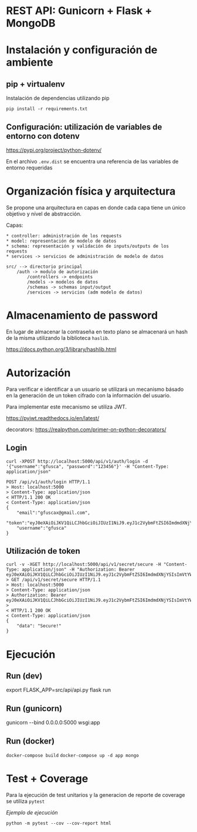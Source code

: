 # REST API: Gunicorn + Flask + MongoDB

# Instalación y configuración de ambiente

## pip + virtualenv

Instalación de dependencias utilizando pip

`pip install -r requirements.txt`

## Configuración: utilización de variables de entorno con dotenv

https://pypi.org/project/python-dotenv/

En el archivo `.env.dist` se encuentra una referencia de las variables de entorno requeridas

# Organización física y arquitectura

Se propone una arquitectura en capas en donde cada capa tiene un único objetivo y nível de abstracción.

Capas:

    * controller: administración de los requests
    * model: representación de modelo de datos 
    * schema: representación y validación de inputs/outputs de los requests
    * services -> servicios de administración de modelo de datos

```
src/ --> directorio principal
    /auth -> modulo de autorización
        /controllers -> endpoints
        /models -> modelos de datos
        /schemas -> schemas input/output
        /services -> servicios (adm modelo de datos)
```

# Almacenamiento de password
En lugar de almacenar la contraseña en texto plano se almacenará un hash de la misma utilizando la biblioteca `haslib`.

https://docs.python.org/3/library/hashlib.html

# Autorización
Para verificar e identificar a un usuario se utilizará un mecanismo básado en la generación de un token cifrado con la información del usuario.
 
Para implementar este mecanismo se utiliza JWT. 

https://pyjwt.readthedocs.io/en/latest/

decorators: https://realpython.com/primer-on-python-decorators/

## Login
```
curl -XPOST http://localhost:5000/api/v1/auth/login -d '{"username":"gfusca", "password":"123456"}' -H "Content-Type: application/json"

POST /api/v1/auth/login HTTP/1.1
> Host: localhost:5000
> Content-Type: application/json
< HTTP/1.1 200 OK
< Content-Type: application/json
{   
    "email":"gfuscax@gmail.com",
    "token":"eyJ0eXAiOiJKV1QiLCJhbGciOiJIUzI1NiJ9.eyJ1c2VybmFtZSI6ImdmdXNjYSIsImVtYWlsIjoiZ2Z1c2NheEBnbWFpbC5jb20if",
    "username":"gfusca"
}
```

## Utilización de token
```
curl -v -XGET http://localhost:5000/api/v1/secret/secure -H "Content-Type: application/json" -H "Authorization: Bearer eyJ0eXAiOiJKV1QiLCJhbGciOiJIUzI1NiJ9.eyJ1c2VybmFtZSI6ImdmdXNjYSIsImVtYWlsIjoiZ2Z1c2NheEBnbWFpbC5jb20ifQ.XTt7jRuTZ_gV9FSMffbFsdRuNwT44CR0TIAYwQpa7ZA"
> GET /api/v1/secret/secure HTTP/1.1
> Host: localhost:5000
> Content-Type: application/json
> Authorization: Bearer eyJ0eXAiOiJKV1QiLCJhbGciOiJIUzI1NiJ9.eyJ1c2VybmFtZSI6ImdmdXNjYSIsImVtYWlsIjoiZ2Z1c2NheEBnbWFpbC5jb20ifQ.XTt7jRuTZ_gV9FSMffbFsdRuNwT44CR0TIAYwQpa7ZA
>
< HTTP/1.1 200 OK
< Content-Type: application/json
{
    "data": "Secure!"
}
```

# Ejecución

## Run (dev)
export FLASK_APP=src/api/api.py flask run

## Run (gunicorn)
gunicorn --bind 0.0.0.0:5000 wsgi:app

## Run (docker)
`docker-compose build`
`docker-compose up -d app mongo`

# Test + Coverage
Para la ejecución de test unitarios y la generacion de reporte de coverage se utiliza `pytest`

*Ejemplo de ejecución*

`python -m pytest --cov --cov-report html`

